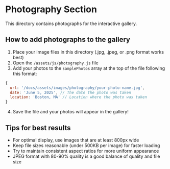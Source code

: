 # Photography Section

This directory contains photographs for the interactive gallery.

## How to add photographs to the gallery

1. Place your image files in this directory (.jpg, .jpeg, or .png format works best)
2. Open the `/assets/js/photography.js` file
3. Add your photos to the `samplePhotos` array at the top of the file following this format:

```javascript
{ 
  url: '/docs/assets/images/photography/your-photo-name.jpg',
  date: 'June 5, 2025', // The date the photo was taken
  location: 'Boston, MA' // Location where the photo was taken
}
```

4. Save the file and your photos will appear in the gallery!

## Tips for best results

- For optimal display, use images that are at least 800px wide
- Keep file sizes reasonable (under 500KB per image) for faster loading
- Try to maintain consistent aspect ratios for more uniform appearance
- JPEG format with 80-90% quality is a good balance of quality and file size
